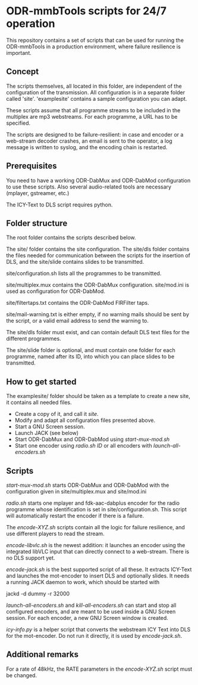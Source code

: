 ODR-mmbTools scripts for 24/7 operation
=======================================

This repository contains a set of scripts that can be used for
running the ODR-mmbTools in a production environment, where
failure resilience is important.

Concept
-------

The scripts themselves, all located in this folder, are independent
of the configuration of the transmission. All configuration is
in a separate folder called 'site'. 'examplesite' contains a sample
configuration you can adapt.

These scripts assume that all programme streams to be included in
the multiplex are mp3 webstreams. For each programme, a URL has to
be specified.

The scripts are designed to be failure-resilient: in case and encoder
or a web-stream decoder crashes, an email is sent to the operator, a
log message is written to syslog, and the encoding chain is restarted.

Prerequisites
-------------
You need to have a working ODR-DabMux and ODR-DabMod configuration to
use these scripts. Also several audio-related tools are necessary
(mplayer, gstreamer, etc.)

The ICY-Text to DLS script requires python.

Folder structure
----------------

The root folder contains the scripts described below.

The site/ folder contains the site configuration.
The site/dls folder contains the files needed for communication between
the scripts for the insertion of DLS, and the site/slide contains slides
to be transmitted.

site/configuration.sh lists all the programmes to be transmitted.

site/multiplex.mux contains the ODR-DabMux configuration. site/mod.ini is used
as configuration for ODR-DabMod.

site/filtertaps.txt contains the ODR-DabMod FIRFilter taps.

site/mail-warning.txt is either empty, if no warning mails should be sent by the
script, or a valid email address to send the warning to.

The site/dls folder must exist, and can contain default DLS text files for the
different programmes.

The site/slide folder is optional, and must contain one folder for each programme,
named after its ID, into which you can place slides to be transmitted.

How to get started
------------------

The examplesite/ folder should be taken as a template to create a new site, it
contains all needed files.

 * Create a copy of it, and call it *site*.
 * Modify and adapt all configuration files presented above.
 * Start a GNU Screen session.
 * Launch JACK (see below)
 * Start ODR-DabMux and ODR-DabMod using *start-mux-mod.sh*
 * Start one encoder using *radio.sh ID* or all encoders with
   *launch-all-encoders.sh*

Scripts
-------

*start-mux-mod.sh* starts ODR-DabMux and ODR-DabMod with the configuration
given in site/multiplex.mux and site/mod.ini

*radio.sh* starts one mplayer and fdk-aac-dabplus encoder for the radio
programme whose identification is set in site/configuration.sh. This script
will automatically restart the encoder if there is a failure.

The *encode-XYZ.sh* scripts contain all the logic for failure resilience,
and use different players to read the stream.

*encode-libvlc.sh* is the newest addition: it launches an encoder using the
integrated libVLC input that can directly connect to a web-stream. There is
no DLS support yet.

*encode-jack.sh* is the best supported script of all these. It extracts
ICY-Text and launches the mot-encoder to insert DLS and optionally slides.
 It needs a running JACK daemon to work, which should be started with

   jackd -d dummy -r 32000

*launch-all-encoders.sh* and *kill-all-encoders.sh* can start and stop all
configured encoders, and are meant to be used inside a GNU Screen session. For
each encoder, a new GNU Screen window is created.

*icy-info.py* is a helper script that converts the webstream ICY Text into DLS
for the mot-encoder. Do not run it directly, it is used by *encode-jack.sh*.


Additional remarks
------------------

For a rate of 48kHz, the RATE parameters in the *encode-XYZ.sh* script must be
changed.

